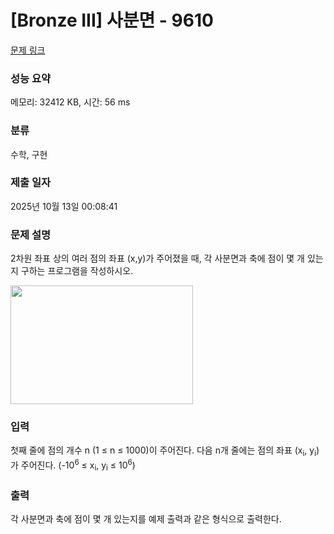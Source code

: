 # [Bronze III] 사분면 - 9610 

[문제 링크](https://www.acmicpc.net/problem/9610) 

### 성능 요약

메모리: 32412 KB, 시간: 56 ms

### 분류

수학, 구현

### 제출 일자

2025년 10월 13일 00:08:41

### 문제 설명

<p>2차원 좌표 상의 여러 점의 좌표 (x,y)가 주어졌을 때, 각 사분면과 축에 점이 몇 개 있는지 구하는 프로그램을 작성하시오.</p>

<p><img alt="" src="https://www.acmicpc.net/upload/images/quad.png" style="height:190px; width:292px"></p>

### 입력 

 <p>첫째 줄에 점의 개수 n (1 ≤ n ≤ 1000)이 주어진다. 다음 n개 줄에는 점의 좌표 (x<sub>i</sub>, y<sub>i</sub>)가 주어진다. (-10<sup>6</sup> ≤ x<sub>i</sub>, y<sub>i</sub> ≤ 10<sup>6</sup>)</p>

### 출력 

 <p>각 사분면과 축에 점이 몇 개 있는지를 예제 출력과 같은 형식으로 출력한다.</p>

